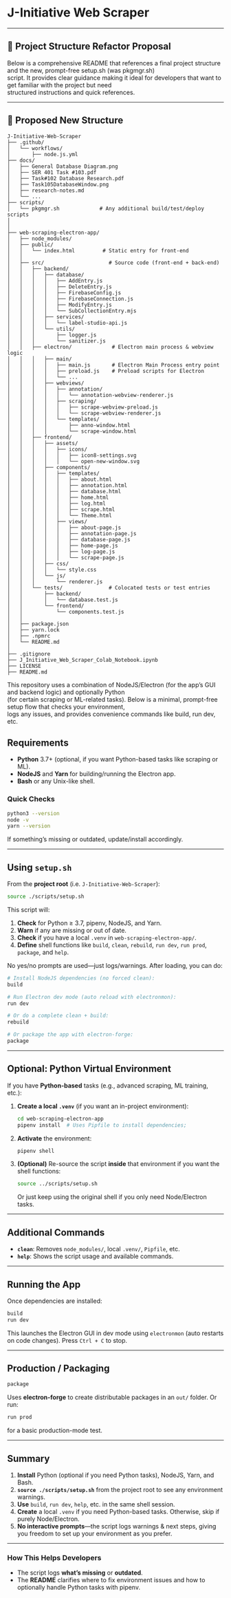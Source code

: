 
# **J-Initiative Web Scraper**  

---

## 📁 **Project Structure Refactor Proposal**
Below is a comprehensive README that references a final project structure and the new, prompt-free setup.sh (was pkgmgr.sh)   
script. It provides clear guidance making it ideal for developers that want to get familiar with the project but need   
structured instructions and quick references.  

---

## 📂 **Proposed New Structure**
```
J-Initiative-Web-Scraper
├── .github/
│   └── workflows/
│       ├── node.js.yml
├── docs/
│   ├── General Database Diagram.png
│   ├── SER 401 Task #103.pdf
│   ├── Task#102 Database Research.pdf
│   ├── Task105DatabaseWindow.png
│   ├── research-notes.md
│   └── ...
├── scripts/
│   └── pkgmgr.sh             # Any additional build/test/deploy scripts
│
│
├── web-scraping-electron-app/
│   ├── node_modules/
│   ├── public/
│   │   └── index.html         # Static entry for front-end
│   │
│   ├── src/                     # Source code (front-end + back-end)
│   │   ├── backend/
│   │   │   ├── database/
│   │   │   │   ├── AddEntry.js
│   │   │   │   ├── DeleteEntry.js
│   │   │   │   ├── FirebaseConfig.js
│   │   │   │   ├── FirebaseConnection.js
│   │   │   │   ├── ModifyEntry.js
│   │   │   │   └── SubCollectionEntry.mjs
│   │   │   ├── services/
│   │   │   │   └── label-studio-api.js
│   │   │   └── utils/
│   │   │       ├── logger.js
│   │   │       └── sanitizer.js
│   │   ├── electron/             # Electron main process & webview logic
│   │   │   ├── main/
│   │   │   │   ├── main.js       # Electron Main Process entry point
│   │   │   │   ├── preload.js    # Preload scripts for Electron
│   │   │   │   └── ...
│   │   │   ├── webviews/
│   │   │   │   ├── annotation/
│   │   │   │   │   └── annotation-webview-renderer.js
│   │   │   │   ├── scraping/
│   │   │   │   │   ├── scrape-webview-preload.js
│   │   │   │   │   └── scrape-webview-renderer.js
│   │   │   │   └── templates/
│   │   │   │       ├── anno-window.html
│   │   │   │       └── scrape-window.html
│   │   ├── frontend/
│   │   │   ├── assets/
│   │   │   │   ├── icons/
│   │   │   │   │   ├── icon8-settings.svg
│   │   │   │   │   └── open-new-window.svg
│   │   │   ├── components/
│   │   │   │   ├── templates/
│   │   │   │   │   ├── about.html
│   │   │   │   │   ├── annotation.html
│   │   │   │   │   ├── database.html
│   │   │   │   │   ├── home.html
│   │   │   │   │   ├── log.html
│   │   │   │   │   ├── scrape.html
│   │   │   │   │   └── Theme.html
│   │   │   │   ├── views/
│   │   │   │   │   ├── about-page.js
│   │   │   │   │   ├── annotation-page.js
│   │   │   │   │   ├── database-page.js
│   │   │   │   │   ├── home-page.js
│   │   │   │   │   ├── log-page.js
│   │   │   │   │   └── scrape-page.js
│   │   │   ├── css/
│   │   │   │   └── style.css
│   │   │   └── js/
│   │   │       └── renderer.js
│   │   └── tests/               # Colocated tests or test entries
│   │       ├── backend/
│   │       │   └── database.test.js
│   │       └── frontend/
│   │           └── components.test.js
│   │  
│   ├── package.json
│   ├── yarn.lock
│   ├── .npmrc
│   └── README.md
│ 
├── .gitignore
├── J_Initiative_Web_Scraper_Colab_Notebook.ipynb
├── LICENSE
├── README.md

```
  

This repository uses a combination of NodeJS/Electron (for the app’s GUI and backend logic) and optionally Python   
(for certain scraping or ML-related tasks). Below is a minimal, prompt-free setup flow that checks your environment,   
logs any issues, and provides convenience commands like build, run dev, etc.  



## **Requirements**

- **Python** 3.7+ (optional, if you want Python-based tasks like scraping or ML).
- **NodeJS** and **Yarn** for building/running the Electron app.
- **Bash** or any Unix-like shell. 

### Quick Checks

```bash
python3 --version
node -v
yarn --version
```
If something’s missing or outdated, update/install accordingly.

---

## **Using `setup.sh`**

From the **project root** (i.e. `J-Initiative-Web-Scraper`):

```bash
source ./scripts/setup.sh
```

This script will:

1. **Check** for Python ≥ 3.7, pipenv, NodeJS, and Yarn.
2. **Warn** if any are missing or out of date.
3. **Check** if you have a local `.venv` in `web-scraping-electron-app/`.  
4. **Define** shell functions like `build`, `clean`, `rebuild`, `run dev`, `run prod`, `package`, and `help`.

No yes/no prompts are used—just logs/warnings. After loading, you can do:

```bash
# Install NodeJS dependencies (no forced clean):
build

# Run Electron dev mode (auto reload with electronmon):
run dev

# Or do a complete clean + build:
rebuild

# Or package the app with electron-forge:
package
```

---

## **Optional: Python Virtual Environment**

If you have **Python-based** tasks (e.g., advanced scraping, ML training, etc.):

1. **Create a local `.venv`** (if you want an in-project environment):
   ```bash
   cd web-scraping-electron-app
   pipenv install  # Uses Pipfile to install dependencies;
   ```
2. **Activate** the environment:
   ```bash
   pipenv shell
   ```
3. **(Optional)** Re-source the script **inside** that environment if you want the shell functions:
   ```bash
   source ../scripts/setup.sh
   ```
   Or just keep using the original shell if you only need Node/Electron tasks.

---

## **Additional Commands**

- **`clean`**: Removes `node_modules/`, local `.venv/`, `Pipfile`, etc.  
- **`help`**: Shows the script usage and available commands.

---

## **Running the App**

Once dependencies are installed:

```bash
build
run dev
```
This launches the Electron GUI in dev mode using `electronmon` (auto restarts on code changes). Press `Ctrl + C` to stop.

---

## **Production / Packaging**

```bash
package
```
Uses **electron-forge** to create distributable packages in an `out/` folder. Or run:
```bash
run prod
```
for a basic production-mode test.

---

## **Summary**

1. **Install** Python (optional if you need Python tasks), NodeJS, Yarn, and Bash.
2. **`source ./scripts/setup.sh`** from the project root to see any environment warnings.
3. **Use** `build`, `run dev`, `help`, etc. in the same shell session.
4. **Create** a local `.venv` if you need Python-based tasks. Otherwise, skip if purely Node/Electron.
5. **No interactive prompts**—the script logs warnings & next steps, giving you freedom to set up your environment as you prefer.

---

### **How This Helps Developers**

- The script logs **what’s missing** or **outdated**.
- The **README** clarifies where to fix environment issues and how to optionally handle Python tasks with pipenv.